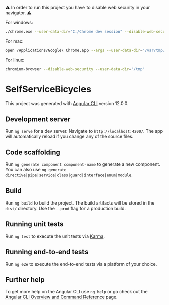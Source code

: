 ⚠️ In order to run this project you have to disable web security in your navigator. ⚠️

For windows:

```bash
./chrome.exe --user-data-dir="C:/Chrome dev session" --disable-web-security
```

For mac:

```bash
open /Applications/Google\ Chrome.app --args --user-data-dir="/var/tmp/Chrome dev session" --disable-web-security
```

For linux:

```bash
chromium-browser --disable-web-security --user-data-dir="/tmp"
```

# SelfServiceBicycles

This project was generated with [Angular CLI](https://github.com/angular/angular-cli) version 12.0.0.

## Development server

Run `ng serve` for a dev server. Navigate to `http://localhost:4200/`. The app will automatically reload if you change any of the source files.

## Code scaffolding

Run `ng generate component component-name` to generate a new component. You can also use `ng generate directive|pipe|service|class|guard|interface|enum|module`.

## Build

Run `ng build` to build the project. The build artifacts will be stored in the `dist/` directory. Use the `--prod` flag for a production build.

## Running unit tests

Run `ng test` to execute the unit tests via [Karma](https://karma-runner.github.io).

## Running end-to-end tests

Run `ng e2e` to execute the end-to-end tests via a platform of your choice.

## Further help

To get more help on the Angular CLI use `ng help` or go check out the [Angular CLI Overview and Command Reference](https://angular.io/cli) page.
